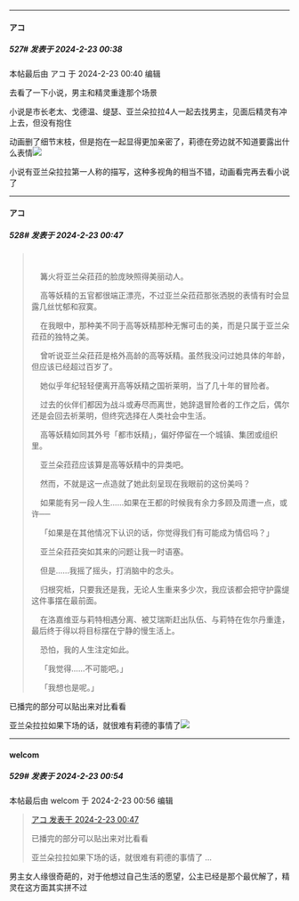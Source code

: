 ﻿
*****

####  アコ  
##### 527#       发表于 2024-2-23 00:38

 本帖最后由 アコ 于 2024-2-23 00:40 编辑 

去看了一下小说，男主和精灵重逢那个场景

小说是市长老太、戈德温、缇瑟、亚兰朵拉拉4人一起去找男主，见面后精灵有冲上去，但没有抱住

动画删了细节末枝，但是抱在一起显得更加亲密了，莉德在旁边就不知道要露出什么表情<img src="https://static.saraba1st.com/image/smiley/face2017/067.png" referrerpolicy="no-referrer">

小说有亚兰朵拉拉第一人称的描写，这种多视角的相当不错，动画看完再去看小说了


*****

####  アコ  
##### 528#       发表于 2024-2-23 00:47

<blockquote>     

    篝火将亚兰朵菈菈的脸庞映照得美丽动人。

    高等妖精的五官都很端正漂亮，不过亚兰朵菈菈那张洒脱的表情有时会显露几丝忧郁和寂寞。

    在我眼中，那种美不同于高等妖精那种无懈可击的美，而是只属于亚兰朵菈菈的独特之美。

    曾听说亚兰朵菈菈是格外高龄的高等妖精。虽然我没问过她具体的年龄，但应该已经超过百岁了。

    她似乎年纪轻轻便离开高等妖精之国祈莱明，当了几十年的冒险者。

    过去的伙伴们都因为战斗或寿尽而离世，她辞退冒险者的工作之后，偶尔还是会回去祈莱明，但终究选择在人类社会中生活。

    高等妖精如同其外号「都市妖精」，偏好停留在一个城镇、集团或组织里。

    亚兰朵菈菈应该算是高等妖精中的异类吧。

    然而，不就是这一点造就了她此刻呈现在我眼前的这份美吗？

    如果能有另一段人生……如果在王都的时候我有余力多顾及周遭一点，或许──

    「如果是在其他情况下认识的话，你觉得我们有可能成为情侣吗？」

    亚兰朵菈菈突如其来的问题让我一时语塞。

    但是……我摇了摇头，打消脑中的念头。

    归根究柢，只要我还是我，无论人生重来多少次，我应该都会把守护露缇这件事摆在最前面。

    在洛嘉维亚与莉特相遇分离、被艾瑞斯赶出队伍、与莉特在佐尔丹重逢，最后终于得以将目标摆在宁静的慢生活上。

    恐怕，我的人生注定如此。

    「我觉得……不可能吧。」

    「我想也是呢。」</blockquote>

已播完的部分可以贴出来对比看看

亚兰朵拉拉如果下场的话，就很难有莉德的事情了<img src="https://static.saraba1st.com/image/smiley/face2017/152.png" referrerpolicy="no-referrer">


*****

####  welcom  
##### 529#       发表于 2024-2-23 00:54

 本帖最后由 welcom 于 2024-2-23 00:56 编辑 
<blockquote><a href="httphttps://bbs.saraba1st.com/2b/forum.php?mod=redirect&amp;goto=findpost&amp;pid=64038364&amp;ptid=1972683" target="_blank">アコ 发表于 2024-2-23 00:47</a>

已播完的部分可以贴出来对比看看

亚兰朵拉拉如果下场的话，就很难有莉德的事情了 ...</blockquote>
男主女人缘很奇葩的，对于他想过自己生活的愿望，公主已经是那个最优解了，精灵在这方面其实拼不过

